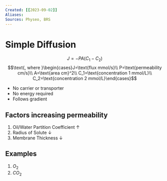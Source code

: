 ```yaml
---
Created: [[2023-09-02]]
Aliases: 
Sources: Physeo, BRS
---
```

# Simple Diffusion
$$J=-PA(C_1-C_2)$$
$$\text{, where }\begin{cases}J=\text{flux mmol/s}\\
P=\text{permeability cm/s}\\
A=\text{area cm}^2\\
C_1=\text{concentration 1 mmol/L}\\
C_2=\text{concentration 2 mmol/L}\end{cases}$$
- No carrier or transporter
- No energy required
- Follows gradient
## Factors increasing permeability
1. Oil/Water Partition Coefficient ↑
2. Radius of Solute ↓
3. Membrane Thickness ↓
## Examples
1. $O_2$
2. $CO_2$
